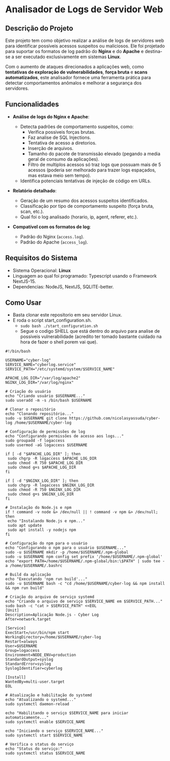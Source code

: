 # Analisador de Logs de Servidor Web

## Descrição do Projeto

Este projeto tem como objetivo realizar a análise de logs de servidores web para identificar possíveis acessos suspeitos ou maliciosos. Ele foi projetado para suportar os formatos de log padrão do **Nginx** e do **Apache** e destina-se a ser executado exclusivamente em sistemas **Linux**.

Com o aumento de ataques direcionados a aplicações web, como **tentativas de exploração de vulnerabilidades**, **força bruta** e **scans automatizados**, este analisador fornece uma ferramenta prática para detectar comportamentos anômalos e melhorar a segurança dos servidores.

## Funcionalidades

- **Análise de logs do Nginx e Apache**:
  - Detecta padrões de comportamento suspeitos, como:
    - Verifica possiveis forças brutas.
    - Faz analise de SQL Injections.
    - Tentativa de acesso a diretorios.
    - Inserção de arquivos.
    - Tamanho do pacote de transmissão elevado (pegando a media geral de consumo da aplicações).
    - Filtro de multiplos acessos só traz logs que possuam mais de 5 acessos (poderia ser melhorado para trazer logs espaçados, mas estava meio sem tempo).
  - Identifica potenciais tentativas de injeção de código em URLs.

- **Relatório detalhado**:
  - Geração de um resumo dos acessos suspeitos identificados.
  - Classificação por tipo de comportamento suspeito (força bruta, scan, etc.).
  - Qual foi o log analisado (horario, ip, agent, referer, etc.).

- **Compatível com os formatos de log**:
  - Padrão do Nginx (`access.log`).
  - Padrão do Apache (`access_log`).

## Requisitos do Sistema

- Sistema Operacional: **Linux**
- Linguagem ao qual foi programado: Typescript usando o Framework NextJS-15.
- Dependencias: NodeJS, NextJS, SQLITE-better.
  
## Como Usar

- Basta clonar este repositorio em seu servidor Linux.
- E roda o script start_configuration.sh.
  - `sudo bash ./start_configuration.sh`
  - Segue o codigo SHELL que está dentro do arquivo para analise de possiveis vulnerabilidade (acredito ter tomado bastante cuidado na hora de fazer o shell porem vai que).
 ```
#!/bin/bash

USERNAME="cyber-log"
SERVICE_NAME="cyberlog.service"
SERVICE_PATH="/etc/systemd/system/$SERVICE_NAME"

APACHE_LOG_DIR="/var/log/apache2"
NGINX_LOG_DIR="/var/log/nginx"

# Criação do usuário
echo "Criando usuário $USERNAME..."
sudo useradd -m -s /bin/bash $USERNAME

# Clonar o repositório
echo "Clonando repositório..."
sudo -u $USERNAME git clone https://github.com/nicolasyassuda/cyber-log /home/$USERNAME/cyber-log

# Configuração de permissões de log
echo "Configurando permissões de acesso aos logs..."
sudo groupadd -f logaccess
sudo usermod -aG logaccess $USERNAME

if [ -d "$APACHE_LOG_DIR" ]; then
  sudo chgrp -R logaccess $APACHE_LOG_DIR
  sudo chmod -R 750 $APACHE_LOG_DIR
  sudo chmod g+s $APACHE_LOG_DIR
fi

if [ -d "$NGINX_LOG_DIR" ]; then
  sudo chgrp -R logaccess $NGINX_LOG_DIR
  sudo chmod -R 750 $NGINX_LOG_DIR
  sudo chmod g+s $NGINX_LOG_DIR
fi

# Instalação do Node.js e npm
if ! command -v node &> /dev/null || ! command -v npm &> /dev/null; then
  echo "Instalando Node.js e npm..."
  sudo apt update
  sudo apt install -y nodejs npm
fi

# Configuração do npm para o usuário
echo "Configurando o npm para o usuário $USERNAME..."
sudo -u $USERNAME mkdir -p /home/$USERNAME/.npm-global
sudo -u $USERNAME npm config set prefix '/home/$USERNAME/.npm-global'
echo "export PATH=/home/$USERNAME/.npm-global/bin:\$PATH" | sudo tee -a /home/$USERNAME/.bashrc

# Build da aplicação
echo "Executando 'npm run build'..."
sudo -u $USERNAME bash -c "cd /home/$USERNAME/cyber-log && npm install && npm run build"

# Criação do arquivo de serviço systemd
echo "Criando o arquivo de serviço $SERVICE_NAME em $SERVICE_PATH..."
sudo bash -c "cat > $SERVICE_PATH" <<EOL
[Unit]
Description=Aplicação Node.js - Cyber Log
After=network.target

[Service]
ExecStart=/usr/bin/npm start
WorkingDirectory=/home/$USERNAME/cyber-log
Restart=always
User=$USERNAME
Group=logaccess
Environment=NODE_ENV=production
StandardOutput=syslog
StandardError=syslog
SyslogIdentifier=cyberlog

[Install]
WantedBy=multi-user.target
EOL

# Atualização e habilitação do systemd
echo "Atualizando o systemd..."
sudo systemctl daemon-reload

echo "Habilitando o serviço $SERVICE_NAME para iniciar automaticamente..."
sudo systemctl enable $SERVICE_NAME

echo "Iniciando o serviço $SERVICE_NAME..."
sudo systemctl start $SERVICE_NAME

# Verifica o status do serviço
echo "Status do serviço:"
sudo systemctl status $SERVICE_NAME

```

